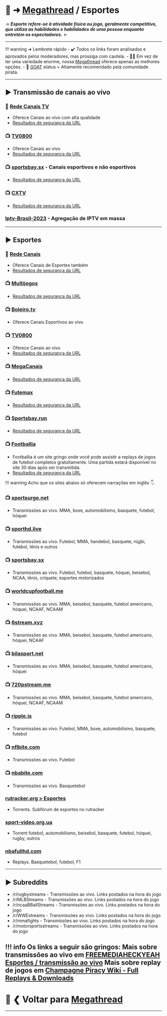 #  👟 ➜ [Megathread](https://rentry.co/Pirataria-MegathreadBR) / Esportes

-> ***Esporte refere-se à atividade física ou jogo, geralmente competitivo, que utiliza as habilidades e habilidades de uma pessoa enquanto entretém os espectadores.*** <-

---
!!! warning ➜ Lembrete rápido
    - ✔️ Todos os links foram analisados ​​e aprovados pelos moderadores, mas prossiga com cautela.
    - 👍🏻 Em vez de ter uma variedade enorme, nossa [Megathread](https://rentry.co/Pirataria-MegathreadBR) oferece apenas as melhores opções.
    - 🐐 [GOAT](https://www.urbandictionary.com/define.php?term=goat) status = Altamente recomendado pela comunidade pirata.

---
## ► **Transmissão de canais ao vivo**

### 🐐 [Rede Canais TV](https://xn--90afacaz8cml9ac9f.xn--p1ai/) 
- Oferece Canais ao vivo com alta qualidade
- [Resultados de segurança da URL](https://www.urlvoid.com/scan/xn--90afacaz8cml9ac9f.xn--p1ai/)

### 📺️ [TV0800](https://tv0800.com/)
- Oferece Canais ao vivo
- [Resultados de segurança da URL](https://www.urlvoid.com/scan/tv0800.com/)

### 📺️ [sportsbay.sx](https://sportsbay.sx/) - Canais esportivos e não esportivos
- [Resultados de segurança da URL](https://www.urlvoid.com/scan/sportsbay.sx/)

### 📺️ [CXTV](https://www.cxtv.com.br/)
- [Resultados de segurança da URL](https://www.urlvoid.com/scan/cxtv.com.br/)

### [Iptv-Brasil-2023](https://github.com/Ramys/Iptv-Brasil-2023) - Agregação de IPTV em massa

---
## ► Esportes

### 🐐 [Rede Canais](https://xn--90afacaz8cml9ac9f.xn--p1ai/) 
- Oferece Canais de Esportes também
- [Resultados de segurança da URL](https://www.urlvoid.com/scan/xn--90afacaz8cml9ac9f.xn--p1ai/)

### 📺️ [Multijogos](https://multijogos.net/)
- [Resultados de segurança da URL](https://www.urlvoid.com/scan/multijogos.net/)

### 📺️ [Boleiro.tv](https://boleiro.tv/)
- Oferece Canais Esportivos ao vivo

### 📺️ [TV0800](https://tv0800.com/)
- Oferece Canais ao vivo
- [Resultados de segurança da URL](https://www.urlvoid.com/scan/tv0800.com/)

### 📺️ [MegaCanais](https://megacanais.com/ao-vivo/esportes-ao-vivo_/)
- [Resultados de segurança da URL](https://www.urlvoid.com/scan/megacanais.com/)

### 📺️ [Futemax](https://futemax.app/)
- [Resultados de segurança da URL](https://www.urlvoid.com/scan/futemax.app/)

### 📺️ [Sportsbay.run](https://www.sportsbay.run)
- [Resultados de segurança da URL](https://www.urlvoid.com/scan/sportsbay.run/)

### 📺️ [Footballia](https://footballia.net/)
- Footballia é um site gringo onde você pode assistir a replays de jogos de futebol completos gratuitamente. Uma partida estará disponível no site 30 dias após ser transmitida.
- [Resultados de segurança da URL](https://www.urlvoid.com/scan/footballia.net/)

!!! warning
	Acho que os sites abaixo só oferecem narrações em inglês 👇️.
### 📺️ [sportsurge.net](https://sportsurge.net/) 
- Transmissões ao vivo. MMA, boxe, automobilismo, basquete, futebol, hóquei

### 📺️ [sporthd.live](https://sporthd.live/) 
- Transmissões ao vivo. Futebol, MMA, handebol, basquete, rúgbi, futebol, tênis e outros

### 📺️ [sportsbay.sx](https://sportsbay.sx/) 
- Transmissões ao vivo. Futebol, futebol, basquete, hóquei, beisebol, NCAA, tênis, críquete, esportes motorizados

### 📺️ [worldcupfootball.me](http://www.worldcupfootball.me/) 
- Transmissões ao vivo. MMA, beisebol, basquete, futebol americano, hóquei, NCAAF, NCAAM

### 📺️ [6stream.xyz](http://6stream.xyz/) 
- Transmissões ao vivo. MMA, beisebol, basquete, futebol americano, hóquei, NCAAF

### 📺️ [bilasport.net](http://bilasport.net/index.html) 
- Transmissões ao vivo. MMA, beisebol, basquete, futebol americano, hóquei

### 📺️ [720pstream.me](http://www.720pstream.me/) 
- Transmissões ao vivo. MMA, beisebol, basquete, futebol americano, hóquei, NCAAF, NCAAM

### 📺️ [ripple.is](http://ripple.is/) 
- Transmissões ao vivo. Futebol, MMA, boxe, automobilismo, basquete, futebol

### 📺️ [nflbite.com](https://home.nflbite.com/) 
- Transmissões ao vivo. Futebol

### 📺️ [nbabite.com](https://nbabite.com/) 
- Transmissões ao vivo. Basquetebol

### [rutracker.org > Esportes](https://rutracker.org/forum/index.php?c=28) 
- Torrents. Subfórum de esportes no rutracker

### [sport-video.org.ua](https://www.sport-video.org.ua/) 
- Torrent futebol, automobilismo, beisebol, basquete, futebol, hóquei, rugby, outros

### [nbafullhd.com](https://www.nbafullhd.com/) 
- Replays. Basquetebol, futebol, F1

---
## ► Subreddits

* /r/rugbystreams - Transmissões ao vivo. Links postados na hora do jogo
* /r/MLBStreams - Transmissões ao vivo. Links postados na hora do jogo
* /r/ncaaBBallStreams - Transmissões ao vivo. Links postados na hora do jogo
* /r/WWEstreams - Transmissões ao vivo. Links postados na hora do jogo
* /r/mmafights - Transmissões ao vivo. Links postados na hora do jogo
* /r/motorsportsstreams - Transmissões ao vivo. Links postados na hora do jogo

!!! info 
	Os links a seguir são gringos:
	Mais sobre transmissões ao vivo em [FREEMEDIAHECKYEAH Esportes / transmissão ao vivo](https://www.reddit.com/r/FREEMEDIAHECKYEAH/wiki/video/#wiki_.25B7_sports_streaming)
	Mais sobre replay de jogos em [Champagne Piracy Wiki - Full Replays & Downloads](https://champagne.pages.dev/online-streaming--dl/live-sports/#full-replays--downloads)   
--- 
# 📜 ❮ Voltar para [**Megathread**](https://rentry.org/Pirataria-MegathreadBR)
---